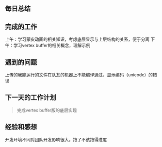 ## 每日总结 ##
## 完成的工作 ##
上午：学习蒙皮动画的相关知识，考虑底层显示与上层结构的关系，便于分离
下午：学习vertex buffer的相关概念，理解示例
## 遇到的问题 ##
上传的我能运行的文件在队友的机器上不能编译通过，显示编码（unicode）的错误
## 下一天的工作计划 ##
> 完成vertex buffer版的底层实现
## 经验和感想 ##
开发环境不同对团队开发影响很大，拖了不该拖得进度